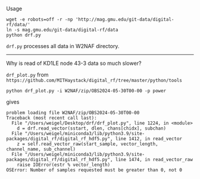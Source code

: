 Usage

```
wget -e robots=off -r -np 'http://mag.gmu.edu/git-data/digital-rf/data/' 
ln -s mag.gmu.edu/git-data/digital-rf/data 
python drf.py
```

`drf.py` processes all data in W2NAF directory.

----

Why is read of KD1LE node 43-3 data so much slower?

`drf_plot.py` from `https://github.com/MITHaystack/digital_rf/tree/master/python/tools`

```
python drf_plot.py -i W2NAF/zip/OBS2024-05-30T00-00 -p power
```

gives

```
problem loading file W2NAF/zip/OBS2024-05-30T00-00
Traceback (most recent call last):
  File "/Users/weigel/Desktop/drf/drf_plot.py", line 1224, in <module>
    d = drf.read_vector(sstart, dlen, chans[chidx], subchan)
  File "/Users/weigel/miniconda3/lib/python3.9/site-packages/digital_rf/digital_rf_hdf5.py", line 1412, in read_vector
    z = self.read_vector_raw(start_sample, vector_length, channel_name, sub_channel)
  File "/Users/weigel/miniconda3/lib/python3.9/site-packages/digital_rf/digital_rf_hdf5.py", line 1474, in read_vector_raw
    raise IOError(estr % vector_length)
OSError: Number of samples requested must be greater than 0, not 0
```